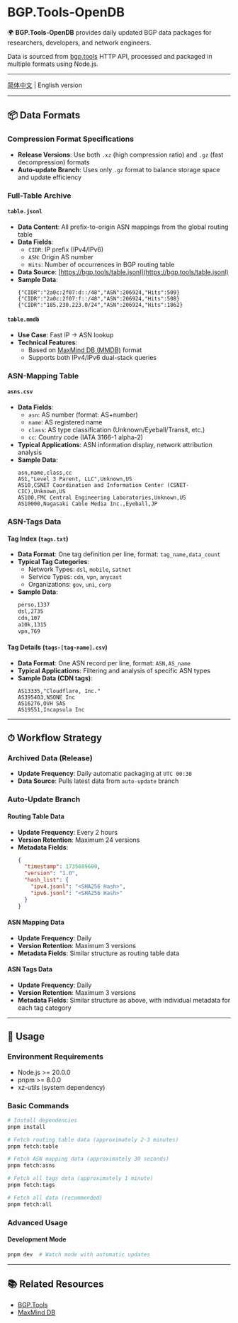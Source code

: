 # BGP.Tools-OpenDB

🌍 **BGP.Tools-OpenDB** provides daily updated BGP data packages for researchers, developers, and network engineers.

Data is sourced from [bgp.tools](https://bgp.tools) HTTP API, processed and packaged in multiple formats using Node.js.

---

[简体中文](./README.zh.md) | English version

---

## 📦 Data Formats

### Compression Format Specifications

- **Release Versions**: Use both `.xz` (high compression ratio) and `.gz` (fast decompression) formats
- **Auto-update Branch**: Uses only `.gz` format to balance storage space and update efficiency

### Full-Table Archive

#### `table.jsonl`

- **Data Content**: All prefix-to-origin ASN mappings from the global routing table
- **Data Fields**:
  - `CIDR`: IP prefix (IPv4/IPv6)
  - `ASN`: Origin AS number
  - `Hits`: Number of occurrences in BGP routing table
- **Data Source**: [https://bgp.tools/table.jsonl](https://bgp.tools/table.jsonl)
- **Sample Data**:
  ```jsonl
  {"CIDR":"2a0c:2f07:d::/48","ASN":206924,"Hits":509}
  {"CIDR":"2a0c:2f07:f::/48","ASN":206924,"Hits":508}
  {"CIDR":"185.230.223.0/24","ASN":206924,"Hits":1862}
  ```

#### `table.mmdb`

- **Use Case**: Fast IP → ASN lookup
- **Technical Features**:
  - Based on [MaxMind DB (MMDB)](https://maxmind.github.io/MaxMind-DB/) format
  - Supports both IPv4/IPv6 dual-stack queries

### ASN-Mapping Table

#### `asns.csv`

- **Data Fields**:
  - `asn`: AS number (format: AS+number)
  - `name`: AS registered name
  - `class`: AS type classification (Unknown/Eyeball/Transit, etc.)
  - `cc`: Country code (IATA 3166-1 alpha-2)
- **Typical Applications**: ASN information display, network attribution analysis
- **Sample Data**:
  ```csv
  asn,name,class,cc
  AS1,"Level 3 Parent, LLC",Unknown,US
  AS10,CSNET Coordination and Information Center (CSNET-CIC),Unknown,US
  AS100,FMC Central Engineering Laboratories,Unknown,US
  AS10000,Nagasaki Cable Media Inc.,Eyeball,JP
  ```

### ASN-Tags Data

#### Tag Index (`tags.txt`)

- **Data Format**: One tag definition per line, format: `tag_name,data_count`
- **Typical Tag Categories**:
  - Network Types: `dsl`, `mobile`, `satnet`
  - Service Types: `cdn`, `vpn`, `anycast`
  - Organizations: `gov`, `uni`, `corp`
- **Sample Data**:
  ```txt
  perso,1337
  dsl,2735
  cdn,107
  a10k,1315
  vpn,769
  ```

#### Tag Details (`tags-[tag-name].csv`)

- **Data Format**: One ASN record per line, format: `ASN,AS_name`
- **Typical Applications**: Filtering and analysis of specific ASN types
- **Sample Data (CDN tags)**:
  ```csv
  AS13335,"Cloudflare, Inc."
  AS395403,NSONE Inc
  AS16276,OVH SAS
  AS19551,Incapsula Inc
  ```

---

## ⏱ Workflow Strategy

### Archived Data (Release)

- **Update Frequency**: Daily automatic packaging at `UTC 00:30`
- **Data Source**: Pulls latest data from `auto-update` branch

### Auto-Update Branch

#### Routing Table Data

- **Update Frequency**: Every 2 hours
- **Version Retention**: Maximum 24 versions
- **Metadata Fields**:
  ```json
  {
    "timestamp": 1735689600,
    "version": "1.0",
    "hash_list": {
      "ipv4.jsonl": "<SHA256 Hash>",
      "ipv6.jsonl": "<SHA256 Hash>"
    }
  }
  ```

#### ASN Mapping Data

- **Update Frequency**: Daily
- **Version Retention**: Maximum 3 versions
- **Metadata Fields**: Similar structure as routing table data

#### ASN Tags Data

- **Update Frequency**: Daily
- **Version Retention**: Maximum 3 versions
- **Metadata Fields**: Similar structure as above, with individual metadata for each tag category

---

## 🚀 Usage

### Environment Requirements

- Node.js >= 20.0.0
- pnpm >= 8.0.0
- xz-utils (system dependency)

### Basic Commands

```bash
# Install dependencies
pnpm install

# Fetch routing table data (approximately 2-3 minutes)
pnpm fetch:table

# Fetch ASN mapping data (approximately 30 seconds)
pnpm fetch:asns

# Fetch all tags data (approximately 1 minute)
pnpm fetch:tags

# Fetch all data (recommended)
pnpm fetch:all
```

### Advanced Usage

#### Development Mode

```bash
pnpm dev  # Watch mode with automatic updates
```

---

## 📚 Related Resources

- [BGP.Tools](https://bgp.tools)
- [MaxMind DB](https://maxmind.github.io/MaxMind-DB/)
